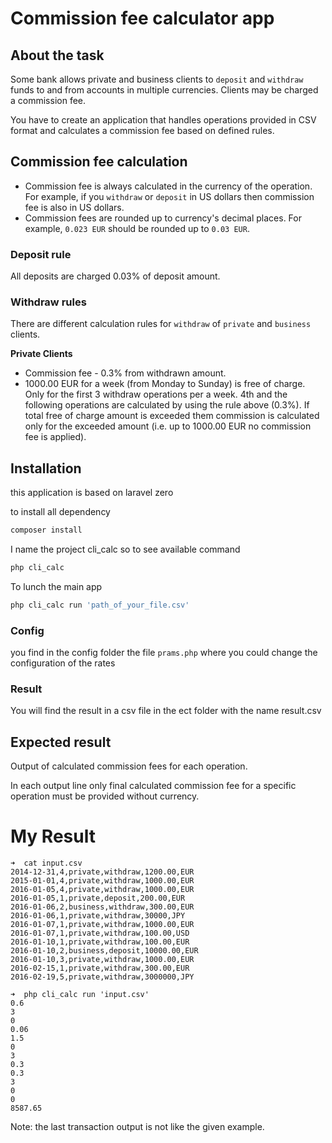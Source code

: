 # Commission fee calculator app

## About the task

Some bank allows private and business clients to `deposit` and `withdraw` funds to and from accounts in multiple
currencies. Clients may be charged a commission fee.

You have to create an application that handles operations provided in CSV format and calculates a commission fee based
on defined rules.

## Commission fee calculation

- Commission fee is always calculated in the currency of the operation. For example, if you `withdraw` or `deposit` in
  US dollars then commission fee is also in US dollars.
- Commission fees are rounded up to currency's decimal places. For example, `0.023 EUR` should be rounded up
  to `0.03 EUR`.

### Deposit rule

All deposits are charged 0.03% of deposit amount.

### Withdraw rules

There are different calculation rules for `withdraw` of `private` and `business` clients.

**Private Clients**

- Commission fee - 0.3% from withdrawn amount.
- 1000.00 EUR for a week (from Monday to Sunday) is free of charge. Only for the first 3 withdraw operations per a week.
  4th and the following operations are calculated by using the rule above (0.3%). If total free of charge amount is
  exceeded them commission is calculated only for the exceeded amount (i.e. up to 1000.00 EUR no commission fee is
  applied).

## Installation

this application is based on laravel zero

to install all dependency

```bash
composer install 
```

I name the project cli_calc so to see available command

```bash
php cli_calc 
```

To lunch the main app

```bash
php cli_calc run 'path_of_your_file.csv'
```

### Config

you find in the config folder the file ```prams.php``` where you could change the configuration of the rates

### Result

You will find the result in a csv file in the ect folder with the name result.csv

## Expected result

Output of calculated commission fees for each operation.

In each output line only final calculated commission fee for a specific operation must be provided without currency.

# My Result

```
➜  cat input.csv 
2014-12-31,4,private,withdraw,1200.00,EUR
2015-01-01,4,private,withdraw,1000.00,EUR
2016-01-05,4,private,withdraw,1000.00,EUR
2016-01-05,1,private,deposit,200.00,EUR
2016-01-06,2,business,withdraw,300.00,EUR
2016-01-06,1,private,withdraw,30000,JPY
2016-01-07,1,private,withdraw,1000.00,EUR
2016-01-07,1,private,withdraw,100.00,USD
2016-01-10,1,private,withdraw,100.00,EUR
2016-01-10,2,business,deposit,10000.00,EUR
2016-01-10,3,private,withdraw,1000.00,EUR
2016-02-15,1,private,withdraw,300.00,EUR
2016-02-19,5,private,withdraw,3000000,JPY

➜  php cli_calc run 'input.csv'
0.6
3
0
0.06
1.5
0
3
0.3
0.3
3
0
0
8587.65
```

Note: the last transaction output is not like the given example.
